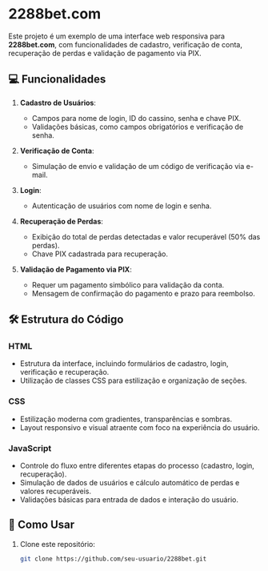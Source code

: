 # 2288bet.com

Este projeto é um exemplo de uma interface web responsiva para **2288bet.com**, com funcionalidades de cadastro, verificação de conta, recuperação de perdas e validação de pagamento via PIX.

## 💻 Funcionalidades

1. **Cadastro de Usuários**:
   - Campos para nome de login, ID do cassino, senha e chave PIX.
   - Validações básicas, como campos obrigatórios e verificação de senha.

2. **Verificação de Conta**:
   - Simulação de envio e validação de um código de verificação via e-mail.

3. **Login**:
   - Autenticação de usuários com nome de login e senha.

4. **Recuperação de Perdas**:
   - Exibição do total de perdas detectadas e valor recuperável (50% das perdas).
   - Chave PIX cadastrada para recuperação.

5. **Validação de Pagamento via PIX**:
   - Requer um pagamento simbólico para validação da conta.
   - Mensagem de confirmação do pagamento e prazo para reembolso.

## 🛠️ Estrutura do Código

### HTML
- Estrutura da interface, incluindo formulários de cadastro, login, verificação e recuperação.
- Utilização de classes CSS para estilização e organização de seções.

### CSS
- Estilização moderna com gradientes, transparências e sombras.
- Layout responsivo e visual atraente com foco na experiência do usuário.

### JavaScript
- Controle do fluxo entre diferentes etapas do processo (cadastro, login, recuperação).
- Simulação de dados de usuários e cálculo automático de perdas e valores recuperáveis.
- Validações básicas para entrada de dados e interação do usuário.

## 🚀 Como Usar

1. Clone este repositório:
   ```bash
   git clone https://github.com/seu-usuario/2288bet.git
